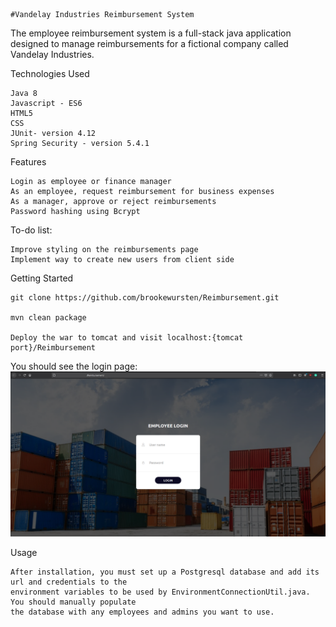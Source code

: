     #Vandelay Industries Reimbursement System

The employee reimbursement system is a full-stack java application designed to manage reimbursements for a fictional company called Vandelay Industries.

Technologies Used

    Java 8
    Javascript - ES6
    HTML5
    CSS
    JUnit- version 4.12
    Spring Security - version 5.4.1

Features

    Login as employee or finance manager
    As an employee, request reimbursement for business expenses
    As a manager, approve or reject reimbursements
    Password hashing using Bcrypt

To-do list:

    Improve styling on the reimbursements page
    Implement way to create new users from client side

Getting Started

    git clone https://github.com/brookewursten/Reimbursement.git

    mvn clean package
    
    Deploy the war to tomcat and visit localhost:{tomcat port}/Reimbursement
    
You should see the login page:
![login page](https://raw.githubusercontent.com/brookewursten/Reimbursement/master/VandelayReimbursement.png?raw=true)

Usage

    After installation, you must set up a Postgresql database and add its url and credentials to the 
    environment variables to be used by EnvironmentConnectionUtil.java. You should manually populate 
    the database with any employees and admins you want to use.
